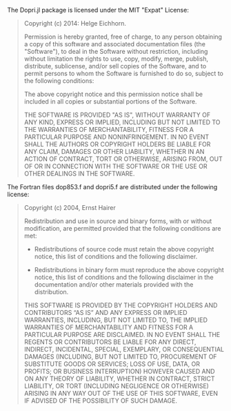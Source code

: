 The Dopri.jl package is licensed under the MIT "Expat" License:

> Copyright (c) 2014: Helge Eichhorn.
>
> Permission is hereby granted, free of charge, to any person obtaining
> a copy of this software and associated documentation files (the
> "Software"), to deal in the Software without restriction, including
> without limitation the rights to use, copy, modify, merge, publish,
> distribute, sublicense, and/or sell copies of the Software, and to
> permit persons to whom the Software is furnished to do so, subject to
> the following conditions:
>
> The above copyright notice and this permission notice shall be
> included in all copies or substantial portions of the Software.
>
> THE SOFTWARE IS PROVIDED "AS IS", WITHOUT WARRANTY OF ANY KIND,
> EXPRESS OR IMPLIED, INCLUDING BUT NOT LIMITED TO THE WARRANTIES OF
> MERCHANTABILITY, FITNESS FOR A PARTICULAR PURPOSE AND NONINFRINGEMENT.
> IN NO EVENT SHALL THE AUTHORS OR COPYRIGHT HOLDERS BE LIABLE FOR ANY
> CLAIM, DAMAGES OR OTHER LIABILITY, WHETHER IN AN ACTION OF CONTRACT,
> TORT OR OTHERWISE, ARISING FROM, OUT OF OR IN CONNECTION WITH THE
> SOFTWARE OR THE USE OR OTHER DEALINGS IN THE SOFTWARE.

The Fortran files dop853.f and dopri5.f are distributed under the
following license:

> Copyright (c) 2004, Ernst Hairer
> 
> Redistribution and use in source and binary forms, with or without 
> modification, are permitted provided that the following conditions are 
> met:
> 
> - Redistributions of source code must retain the above copyright 
> notice, this list of conditions and the following disclaimer.
> 
> - Redistributions in binary form must reproduce the above copyright 
> notice, this list of conditions and the following disclaimer in the 
> documentation and/or other materials provided with the distribution.
> 
> THIS SOFTWARE IS PROVIDED BY THE COPYRIGHT HOLDERS AND CONTRIBUTORS “AS 
> IS” AND ANY EXPRESS OR IMPLIED WARRANTIES, INCLUDING, BUT NOT LIMITED 
> TO, THE IMPLIED WARRANTIES OF MERCHANTABILITY AND FITNESS FOR A 
> PARTICULAR PURPOSE ARE DISCLAIMED. IN NO EVENT SHALL THE REGENTS OR 
> CONTRIBUTORS BE LIABLE FOR ANY DIRECT, INDIRECT, INCIDENTAL, SPECIAL, 
> EXEMPLARY, OR CONSEQUENTIAL DAMAGES (INCLUDING, BUT NOT LIMITED TO, 
> PROCUREMENT OF SUBSTITUTE GOODS OR SERVICES; LOSS OF USE, DATA, OR 
> PROFITS; OR BUSINESS INTERRUPTION) HOWEVER CAUSED AND ON ANY THEORY OF 
> LIABILITY, WHETHER IN CONTRACT, STRICT LIABILITY, OR TORT (INCLUDING 
> NEGLIGENCE OR OTHERWISE) ARISING IN ANY WAY OUT OF THE USE OF THIS 
> SOFTWARE, EVEN IF ADVISED OF THE POSSIBILITY OF SUCH DAMAGE.
